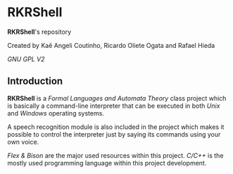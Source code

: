 # RKRShell

**RKRShell**'s repository

Created by Kaê Angeli Coutinho, Ricardo Oliete Ogata and Rafael Hieda

_GNU GPL V2_

## Introduction

**RKRShell** is a _Formal Languages and Automata Theory_ class project which is basically a command-line interpreter that can be executed in both _Unix_ and _Windows_ operating systems.

A speech recognition module is also included in the project which makes it possible to control the interpreter just by saying its commands using your own voice.

_Flex & Bison_ are the major used resources within this project. _C/C++_ is the mostly used programming language within this project development.
